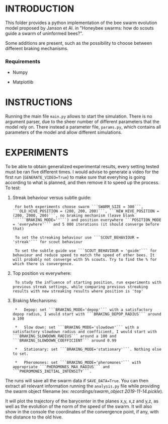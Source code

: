 # INTRODUCTION

This folder provides a python implementation of the bee swarm evolution model proposed by Janson et Al. in "Honeybee swarms: how do scouts guide a swarm of uninformed bees?".

Some additions are present, such as the possibility to choose between different braking mechanisms.

### Requirements

* Numpy

* Matplotlib

# INSTRUCTIONS

Running the main file ```main.py``` allows to start the simulation. There is no argument parser, due to the sheer number of different parameters that the model rely on. There instead a parameter file, ```params.py```, which contains all parameters of the model and allow different simulations.

# EXPERIMENTS

To be able to obtain generalized experimental results, every setting tested must be ran five different times.
I would advise to generate a video for the first run (```GENERATE_VIDEO=True```) to make sure that everyhing is going according to what is planned, and then remove it to speed up the process.
To test:

1. Streak behaviour versus subtle guide:

        For both experiments choose swarm ```SWARM_SIZE = 300```, ```OLD_HIVE_POSITION = (200, 200, 200)```, ```NEW_HIVE_POSITION = (200, 2000, 200)```, no braking mechanism (leave blank ``````BRAKING_MODE=''```) and position everywhere ```POSITION_MODE = 'everywhere'``` and 5 000 iterations (it should converge before that)

        To set the streaking behaviour use ```SCOUT_BEHAVIOUR = 'streak'``` for scout behaviour

        To set the subtle guide use ```SCOUT_BEHAVIOUR = 'guide'``` for behaviour and reduce speed to match the speed of other bees. It will probably not converge with 5% scouts. Try to find the % for which there is convergence.

2. Top position vs everywhere:

        To study the influence of starting position, run experiments with previous streak settings, while comparing previous streaking results with new streaking results where position is 'top'

3. Braking Mechanisms:

        *   Depop: set ```BRAKING_MODE='depop'``` with a satisfactory depop radius, I would start with ```BRAKING_DEPOP_RADIUS``` around a 100

        *   Slow down: set ```BRAKING_MODE='slowdown'``` with a satisfactory slowdown radius and coefficient, I would start with ```BRAKING_SLOWDOWN_RADIUS``` around a 100 and ```BRAKING_SLOWDOWN_COEFFICIENT``` around 0.99

        *   Stationary: set ```BRAKING_MODE='stationary'```. Nothing else to set.

        *   Pheromones: set ```BRAKING_MODE='pheromones'``` with appropriate ```PHEROMONES_MAX_RADIUS``` and ```PHEROMONES_INITIAL_INTENSITY```.


The runs will save all the swarm data if ```SAVE_DATA=True```. You can then extract all relevant information running the ```analysis.py``` file while providing the swarm object filename (ex: *recordings/swarm_object 2019-11-14.pickle*).

It will plot the trajectory of the barycenter in the planes x,y, x,z and y,z, as well as the evolution of the norm of the speed of the swarm. It will also show in the console the coordinates of the convergence point, if any, with the distance to the old hive.






